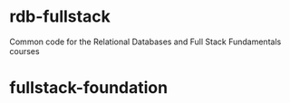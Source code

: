 rdb-fullstack
=============

Common code for the Relational Databases and Full Stack Fundamentals courses
# fullstack-foundation
